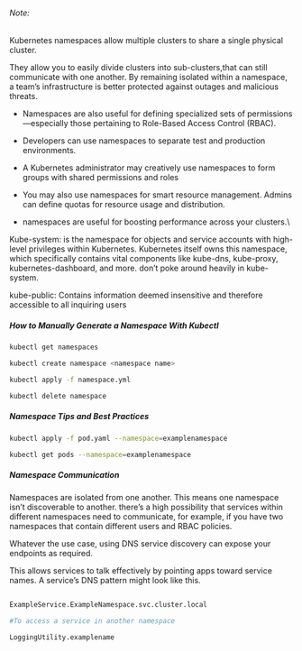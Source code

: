 ###### Note:
Kubernetes namespaces allow multiple clusters to share a single physical cluster.

They allow you to easily divide clusters into sub-clusters,that can still communicate with one another.
By remaining isolated within a namespace, a team’s infrastructure is better protected against outages and malicious threats.

- Namespaces are also useful for defining specialized sets of permissions—especially those pertaining to Role-Based Access Control (RBAC).
- Developers can use namespaces to separate test and production environments.

- A Kubernetes administrator may creatively use namespaces to form groups with shared permissions and roles

- You may also use namespaces for smart resource management. Admins can define quotas for resource usage and distribution.

- namespaces are useful for boosting performance across your clusters.\

Kube-system:
is the namespace for objects and service accounts with high-level privileges within Kubernetes.
Kubernetes itself owns this namespace, which specifically contains vital components like kube-dns, kube-proxy, kubernetes-dashboard, and more. don’t poke around heavily in kube-system.

kube-public:
Contains information deemed insensitive and therefore accessible to all inquiring users

##### How to Manually Generate a Namespace With Kubectl

``````sh
kubectl get namespaces

kubectl create namespace <namespace name>

kubectl apply -f namespace.yml

kubectl delete namespace

``````
##### Namespace Tips and Best Practices
``````sh
kubectl apply -f pod.yaml --namespace=examplenamespace

kubectl get pods --namespace=examplenamespace

``````
##### Namespace Communication
Namespaces are isolated from one another. This means one namespace isn’t discoverable to another.
there’s a high possibility that services within different namespaces need to communicate,
for example, if you have two namespaces that contain different users and RBAC policies.

Whatever the use case, using DNS service discovery can expose your endpoints as required.

This allows services to talk effectively by pointing apps toward service names. A service’s DNS pattern might look like this.

``````sh

ExampleService.ExampleNamespace.svc.cluster.local

#To access a service in another namespace

LoggingUtility.examplename
``````